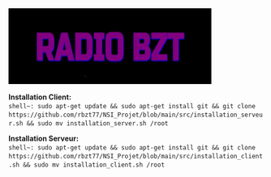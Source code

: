 <img src="https://github.com/rbzt77/NSI_Projet/blob/main/src/img/logo_rbzt.png" width="400" height="150">

**Installation Client:**
<br>`shell~: sudo apt-get update && sudo apt-get install git && git clone https://github.com/rbzt77/NSI_Projet/blob/main/src/installation_serveur.sh && sudo mv installation_server.sh /root`

**Installation Serveur:**
<br>`shell~: sudo apt-get update && sudo apt-get install git && git clone https://github.com/rbzt77/NSI_Projet/blob/main/src/installation_client.sh && sudo mv installation_client.sh /root`
